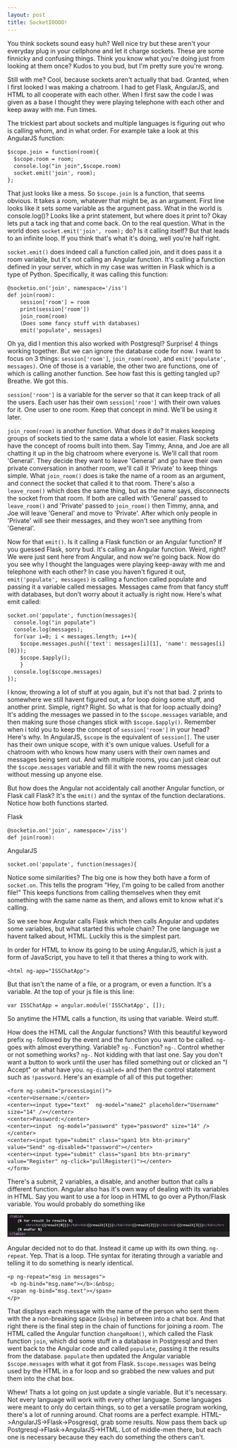```yaml
---
layout: post
title: SocketIOOOO!
---
```


  You think sockets sound easy huh? Well nice try but these aren't your everyday plug in your cellphone and let it charge sockets. 
These are some finnicky and confusing things. Think you know what you're doing just from looking at them once? Kudos to you bud, but 
I'm pretty sure you're wrong.
  
  Still with me? Cool, because sockets aren't actually that bad. Granted, when I first looked I was making a chatroom. I had to get
Flask, AngularJS, and HTML to all cooperate with each other. When I first saw the code I was given as a base I thought they were
playing telephone with each other and keep away with me. Fun times.

  The trickiest part about sockets and multiple languages is figuring out who is calling whom, and in what order. For example take a look at this AngularJS function:

```
$scope.join = function(room){
  $scope.room = room;
  console.log("in join",$scope.room)
  socket.emit('join', room);
};
```

  That just looks like a mess. So `$scope.join` is a function, that seems obvious. It takes a room, whatever that might be, as an
argument. First line looks like it sets some variable as the argument pass. What in the world is console.log()? Looks like a print statement, but where does it print to? Okay lets put a tack ing that and come back. On to the real question. What in the world does `socket.emit('join', room);` do? Is it calling itself? But that leads to an infinite loop. If you think that's what it's doing, well you're half right.

  `socket.emit()` does indeed call a function called join, and it does pass it a room variable, but it's not calling an Angular function. It's calling a function defined in your server, which in my case was written in Flask which is a type of Python. Specifically, it was calling this function:
  
```
@socketio.on('join', namespace='/iss')
def join(room):
    session['room'] = room
    print(session['room'])
    join_room(room)
    (Does some fancy stuff with databases)
    emit('populate', messages)
```

  Oh ya, did I mention this also worked with Postgresql? Surprise! 4 things working together. But we can ignore the database code for now. I want to focus on 3 things: `session['room']`, `join_room(room)`, and `emit('populate', messages)`.
  One of those is a variable, the other two are functions, one of which is calling another function. See how fast this is getting tangled up? Breathe. We got this.
  
  `session['room']` is a variable for the server so that it can keep track of all the users. Each user has their own `session['room']` with their own values for it. One user to one room. Keep that concept in mind. We'll be using it later. 
  
  `join_room(room)` is another function. What does it do? It makes keeping groups of sockets tied to the same data a whole lot easier. Flask sockets have the concept of rooms built into them. Say Timmy, Anna, and Joe are all chatting it up in the big chatroom where everyone is. We'll call that room 'General'. They decide they want to leave 'General' and go have their own private conversation in another room, we'll call it 'Private' to keep things simple. What `join_room()` does is take the name of a room as an argument, and connect the socket that called it to that room. There's also a `leave_room()` which does the same thing, but as the name says, disconnects the socket from that room. If both are called with 'General' passed to `leave_room()` and 'Private' passed to `join_room()` then Timmy, anna, and Joe will leave 'General' and move to 'Private'. After which only people in 'Private' will see their messages, and they won't see anything from 'General'.
  
  Now for that `emit()`. Is it calling a Flask function or an Angular function? If you guessed Flask, sorry bud. It's calling an Angular function. Weird, right? We were just sent here from Angular, and now we're going back. Now do you see why I thought the languages were playing keep-away with me and telephone with each other? In case you haven't figured it out, `emit('populate', messages)` is calling a function called populate and passing it a variable called messages. Messages came from that fancy stuff with databases, but don't worry about it actually is right now. Here's what emit called:
  
```
socket.on('populate', function(messages){
  console.log("in populate")
  console.log(messages);
  for(var i=0; i < messages.length; i++){
    $scope.messages.push({'text': messages[i][1], 'name': messages[i][0]});
    $scope.$apply();
    }
  console.log($scope.messages)
});
```

I know, throwing a lot of stuff at you again, but it's not that bad. 2 prints to somewhere we still havent figured out, a for loop doing some stuff, and another print. Simple, right? Right. So what is that for loop actually doing? It's adding the messages we passed in to the `$scope.messages` variable, and then making sure those changes stick with `$scope.$apply()`. Remember when i told you to keep the concept of `session['room']` in your head? Here's why. In AngularJS, `$scope` is the equivalent of `session[]`. The user has their own unique scope, with it's own unique values. Usefull for a chatroom with who knows how many users with their own names and messages being sent out. And with multiple rooms, you can just clear out the `$scope.messages` variable and fill it with the new rooms messages without messing up anyone else.

But how does the Angular not accidentaly call another Angular function, or Flask call Flask? It's the `emit()` and the syntax of the function declarations. Notice how both functions started.

Flask

```
@socketio.on('join', namespace='/iss')
def join(room):
```

AngularJS

```
socket.on('populate', function(messages){
```

Notice some similarities? The big one is how they both have a form of `socket.on`. This tells the program "Hey, I'm going to be called from another file!" This keeps functions from calling themselves when they emit something with the same name as them, and allows emit to know what it's calling.

So we see how Angular calls Flask which then calls Angular and updates some variables, but what started this whole chain? The one language we havent talked about, HTML. Luckily this is the simplest part.

In order for HTML to know its going to be using AngularJS, which is just a form of JavaScript, you have to tell it that theres a thing to work with.

```
<html ng-app="ISSChatApp">
```

But that isn't the name of a file, or a program, or even a function. It's a variable. At the top of your js file is this line:

```
var ISSChatApp = angular.module('ISSChatApp', []);
```

So anytime the HTML calls a function, its using that variable. Weird stuff.

How does the HTML call the Angular functions? With this beautiful keyword prefix `ng-` followed by the event and the function you want to be called. `ng-` goes with almost everything. Variable? `ng-`. Function? `ng-`. Control whether or not something works? `ng-`. Not kidding with that last one. Say you don't want a button to work until the user has filled something out or clicked an "I Accept" or what have you. `ng-disabled=` and then the control statement such as `!password`. Here's an example of all of this put together:

```
<form ng-submit="processLogin()">
<center>Username:</center>
<center><input type="text"  ng-model="name2" placeholder="Username" size="14" /></center>
<center>Password:</center>
<center><input  ng-model="password" type="password" size="14" /></center>
<center><input type="submit" class="span1 btn btn-primary" value="Send" ng-disabled="!password"></center>
<center><input type="submit" class="span1 btn btn-primary" value="Register" ng-click="pullRegister()"></center>
</form>
```

There's a submit, 2 variables, a disable, and another button that calls a different function. Angular also has it's own way of dealing with its variables in HTML. Say you want to use a for loop in HTML to go over a Python/Flask variable. You would probably do something like

![HTML Loop](/images/htmlLoop.jpg)

Angular decided not to do that. Instead it came up with its own thing. `ng-repeat`. Yep. That is a loop. THe syntax for iterating through a variable and telling it to do something is nearly identical.

```
<p ng-repeat="msg in messages">
 <b ng-bind="msg.name"></b>:&nbsp;
 <span ng-bind="msg.text"></span>
</p>
```

That displays each message with the name of the person who sent them with the a non-breaking space (`&nbsp`) in between into a chat box. And that right there is the final step in the chain of functions for joining a room. The HTML called the Angular function `changeRoom()`, which called the Flask function `join`, which did some stuff in a database in Postgresql and then went back to the Angular code and called `populate`, passing it the results from the database. `populate` then updated the Angular variable `$scope.messages` with what it got from Flask. `$scope.messages` was being used by the HTML in a for loop and so grabbed the new values and put them into the chat box.

Whew! Thats a lot going on just update a single variable. But it's necessary. Not every language will work with every other language. Some languages were meant to only do certain things, so to get a versatile program working, there's a lot of running around. Chat rooms are a perfect example. HTML->AngularJS->Flask->Posgresql, grab some results. Now pass them back up Postgresql->Flask->AngularJS->HTML. Lot of middle-men there, but each one is necessary because they each do something the others can't.
